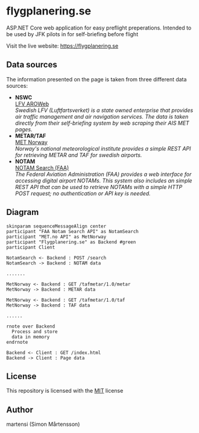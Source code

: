 # flygplanering.se
ASP.NET Core web application for easy preflight preperations. Intended to be used by JFK pilots in for self-briefing before flight

Visit the live website: https://flygplanering.se

## Data sources

The information presented on the page is taken from three different data sources:

* **NSWC**  
  [LFV AROWeb](https://aro.lfv.se/)  
  *Swedish LFV (Luftfartsverket) is a state owned enterprise that provides air traffic management and air navigation services. The data is taken directly from their self-briefing system by web scraping their AIS MET pages.*  
* **METAR/TAF**  
  [MET Norway](https://api.met.no/weatherapi/tafmetar/1.0/documentation)  
  *Norway's national meteorological institute provides a simple REST API for retrieving METAR and TAF for swedish airports.*  
* **NOTAM**  
  [NOTAM Search (FAA)](https://notams.aim.faa.gov/notamSearch)  
  *The Federal Aviation Administration (FAA) provides a web interface for accessing digital airport NOTAMs. This system also includes an simple REST API that can be used to retrieve NOTAMs with a simple HTTP POST request; no authentication or API key is needed.*

## Diagram

```plantuml
skinparam sequenceMessageAlign center
participant "FAA Notam Search API" as NotamSearch
participant "MET.no API" as MetNorway
participant "Flygplanering.se" as Backend #green
participant Client

NotamSearch <- Backend : POST /search
NotamSearch -> Backend : NOTAM data

.......

MetNorway <- Backend : GET /tafmetar/1.0/metar
MetNorway -> Backend : METAR data

MetNorway <- Backend : GET /tafmetar/1.0/taf
MetNorway -> Backend : TAF data

......

rnote over Backend 
  Process and store
  data in memory
endrnote

Backend <- Client : GET /index.html
Backend -> Client : Page data

```

## License

This repository is licensed with the [MIT](LICENSE) license

## Author

martensi (Simon Mårtensson)

